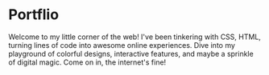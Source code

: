 # Portflio
Welcome to my little corner of the web! I've been tinkering with CSS, HTML, turning lines of code into awesome online experiences. Dive into my playground of colorful designs, interactive features, and maybe a sprinkle of digital magic. Come on in, the internet's fine!
